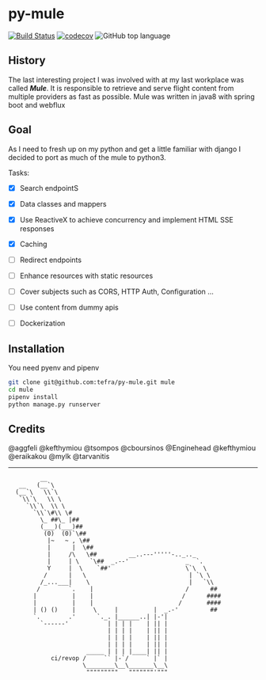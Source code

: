 # py-mule
[![Build Status](https://travis-ci.org/tefra/py-mule.svg?branch=master)](https://travis-ci.org/tefra/py-mule)
[![codecov](https://codecov.io/gh/tefra/py-mule/branch/master/graph/badge.svg)](https://codecov.io/gh/tefra/py-mule)
![GitHub top language](https://img.shields.io/github/languages/top/tefra/py-mule.svg)

## History
The last interesting project I was involved with at my last workplace was called ***Mule***. It is responsible to retrieve and serve flight content from multiple providers as fast as possible. Mule was written in java8 with spring boot and webflux

## Goal
As I need to fresh up on my python and get a little familiar with django I decided to port as much of the mule to python3.

Tasks:
  - [x] Search endpointS
  - [x] Data classes and mappers
  - [x] Use ReactiveX to achieve concurrency and implement HTML SSE responses
  - [x] Caching
  - [ ] Redirect endpoints
  - [ ] Enhance resources with static resources
  - [ ] Cover subjects such as CORS, HTTP Auth, Configuration ...
  - [ ] Use content from dummy apis
  - [ ] Dockerization
  
  
## Installation

You need pyenv and pipenv

```bash
git clone git@github.com:tefra/py-mule.git mule
cd mule
pipenv install
python manage.py runserver

``` 
  
## Credits
  
@aggfeli
@kefthymiou
@tsompos
@cboursinos
@Enginehead
@kefthymiou
@eraikakou
@mylk
@tarvanitis

---

```
         __
   __   (__`\
  (__`\   \\`\
   `\\`\   \\ \
     `\\`\  \\ \
       `\\`\#\\ \#
         \_ ##\_ |##
         (___)(___)##
          (0)  (0)`\##
           |~   ~ , \##
           |      |  \##
           |     /\   \##         __..---'''''-.._.._
           |     | \   `\##  _.--'                _  `.
           Y     |  \    `##'                     \`\  \
          /      |   \                             | `\ \
         /_...___|    \                            |   `\\
        /        `.    |                          /      ##
       |          |    |                         /      ####
       |          |    |                        /       ####
       | () ()    |     \     |          |  _.-'         ##
       `.        .'      `._. |______..| |-'|
         `------'           | | | |    | || |
                            | | | |    | || |
                            | | | |    | || |
                            | | | |    | || |
                      _____ | | | |____| || |
            ci/revop /     `` |-`/     ` |` |
                     \________\__\_______\__\
                      """""""""   """""""'"""

```
